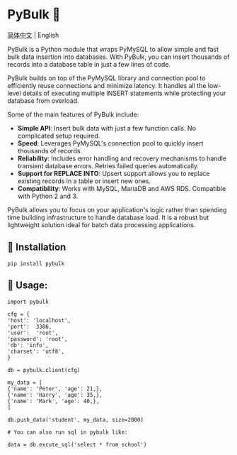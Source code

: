 # PyBulk 🚀
[简体中文](README_CN.md) | English

PyBulk is a Python module that wraps PyMySQL to allow simple and fast bulk data insertion into databases. With PyBulk, you can insert thousands of records into a database table in just a few lines of code.

PyBulk builds on top of the PyMySQL library and connection pool to efficiently reuse connections and minimize latency. It handles all the low-level details of executing multiple INSERT statements while protecting your database from overload.

Some of the main features of PyBulk include:
* **Simple API**: Insert bulk data with just a few function calls. No complicated setup required.
* **Speed**: Leverages PyMySQL's connection pool to quickly insert thousands of records.
* **Reliability**: Includes error handling and recovery mechanisms to handle transient database errors. Retries failed queries automatically.
* **Support for REPLACE INTO**: Upsert support allows you to replace existing records in a table or insert new ones.
* **Compatibility**: Works with MySQL, MariaDB and AWS RDS. Compatible with Python 2 and 3.

PyBulk allows you to focus on your application's logic rather than spending time building infrastructure to handle database load. It is a robust but lightweight solution ideal for batch data processing applications. 
## 💾 Installation

```
pip install pybulk
```

## 🔧 Usage:
```
import pybulk

cfg = {
'host': 'localhost',
'port':  3306,
'user':  'root',
'password': 'root',
'db': 'info',
'charset': 'utf8',
}

db = pybulk.client(cfg)

my_data = [
{'name': 'Peter', 'age': 21,},
{'name': 'Harry', 'age': 35,},
{'name': 'Mark', 'age': 40,},
]

db.push_data('student', my_data, size=2000)

# You can also run sql in pybulk like:

data = db.excute_sql('select * from school')
```